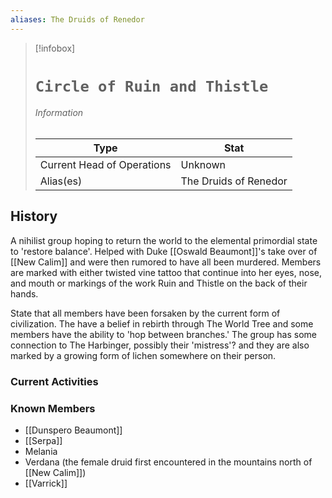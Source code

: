 ```yaml
---
aliases: The Druids of Renedor
---
```




> [!infobox]
> # `Circle of Ruin and Thistle` 
> ######  Information
> Type |  Stat |
> ---|---|
> Current Head of Operations | Unknown |
> Alias(es) | The Druids of Renedor |
 
## History
A nihilist group hoping to return the world to the elemental primordial state to 'restore balance'. Helped with Duke [[Oswald Beaumont]]'s take over of [[New Calim]] and were then rumored to have all been murdered. Members are marked with either twisted vine tattoo that continue into her eyes, nose, and mouth or markings of the work Ruin and Thistle on the back of their hands.

State that all members have been forsaken by the current form of civilization. The have a belief in rebirth through The World Tree and some members have the ability to 'hop between branches.' The group has some connection to The Harbinger, possibly their 'mistress'? and they are also marked by a growing form of lichen somewhere on their person.

### Current Activities

### Known Members
- [[Dunspero Beaumont]] 
- [[Serpa]] 
- Melania
- Verdana (the female druid first encountered in the mountains north of [[New Calim]])
- [[Varrick]] 